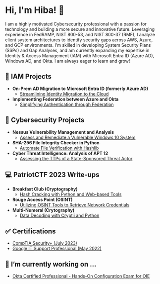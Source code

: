 <h1>Hi, I'm Hiba! 👋</h1>
I am a highly motivated Cybersecurity professional with a passion for technology and building a more secure and innovative future. Leveraging experience in FedRAMP, NIST 800-53, and NIST 800-37 (RMF), I analyze client system architectures to identify security gaps across AWS, Azure, and GCP environments.  I'm skilled in developing System Security Plans (SSPs) and Gap Analyses, and am currently expanding my expertise in Identity & Access Management (IAM) with Microsoft Entra ID (Azure AD), Windows AD, and Okta. I am always eager to learn and grow!

<h2>🔑 IAM Projects</h2>

- <b>On-Prem AD Migration to Microsoft Entra ID (formerly Azure AD)</b>
  - [Streamlining Identity Migration to the Cloud](https://github.com/hibahmad30/ActiveDirectoryMigration/)
- <b>Implementing Federation between Azure and Okta </b> 
  - [Simplifying Authentication through Federation](https://github.com/hibahmad30/AzureOktaFederation)


<h2>🔐 Cybersecurity Projects</h2>

- <b>Nessus Vulnerability Management and Analysis </b> 
  - [Assess and Remediate a Vulnerable Windows 10 System](https://github.com/hibahmad30/NessusVulnManagement)
- <b>SHA-256 File Integrity Checker in Python </b>
  - [Automate File Verification with Hashlib](https://github.com/hibahmad30/FileIntegrityChecker/)
- <b>Cyber Threat Intelligence: Analysis of APT 12 </b>
  - [Assessing the TTPs of a State-Sponsored Threat Actor](https://github.com/hibahmad30/APT12Analysis)

<h2>💻 PatriotCTF 2023 Write-ups </h2>

- <b>Breakfast Club (Cryptography) </b>
  - [Hash Cracking with Python and Web-based Tools](https://github.com/hibahmad30/BreakfastClubCTF/)
- <b>Rouge Access Point (OSINT) </b> 
  - [Utilizing OSINT Tools to Retrieve Network Credentials](https://github.com/hibahmad30/RougeAccessPointCTF)
- <b>Multi-Numeral (Crytography) </b>
  - [Data Decoding with Cryptii and Python](https://github.com/hibahmad30/MultiNumeralCTF)

<h2>✅ Certifications </h2>

- [CompTIA Security+ (July 2023)](https://www.credly.com/badges/d56d4ad1-9aee-4157-bb54-5c0ef0918b14/public_url)
- [Google IT Support Professional (May 2022)](https://coursera.org/share/06a1535f821a4e59c3df0db2ced95cf6)

<h2>📝 I’m currently working on ... </h2>

- [Okta Certified Professional - Hands-On Configuration Exam for OIE](https://certification.okta.com/okta-certified-professional-hands-on-configuration-exam-for-oie)

<!--

Here are some ideas to get you started:

- 🔭 I’m currently working on ...
- 🌱 I’m currently learning ...
- 👯 I’m looking to collaborate on ...
- 🤔 I’m looking for help with ...
- 💬 Ask me about ...
- 📫 How to reach me: ...
- 😄 Pronouns: ...
- ⚡ Fun fact: ...
-->
